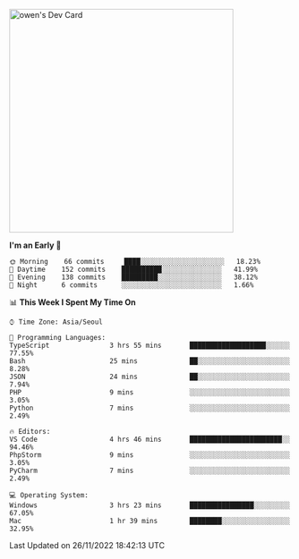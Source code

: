 <a href="https://app.daily.dev/owen_9066"><img src="https://api.daily.dev/devcards/51e5c69f10114f2abe0ae390c27b0828.png?r=hyb" width="400" alt="owen's Dev Card"/></a>

 
 <!--START_SECTION:waka-->
**I'm an Early 🐤** 

```text
🌞 Morning    66 commits     ████░░░░░░░░░░░░░░░░░░░░░   18.23% 
🌆 Daytime    152 commits    ██████████░░░░░░░░░░░░░░░   41.99% 
🌃 Evening    138 commits    █████████░░░░░░░░░░░░░░░░   38.12% 
🌙 Night      6 commits      ░░░░░░░░░░░░░░░░░░░░░░░░░   1.66%

```


📊 **This Week I Spent My Time On** 

```text
⌚︎ Time Zone: Asia/Seoul

💬 Programming Languages: 
TypeScript               3 hrs 55 mins       ███████████████████░░░░░░   77.55% 
Bash                     25 mins             ██░░░░░░░░░░░░░░░░░░░░░░░   8.28% 
JSON                     24 mins             ██░░░░░░░░░░░░░░░░░░░░░░░   7.94% 
PHP                      9 mins              ░░░░░░░░░░░░░░░░░░░░░░░░░   3.05% 
Python                   7 mins              ░░░░░░░░░░░░░░░░░░░░░░░░░   2.49%

🔥 Editors: 
VS Code                  4 hrs 46 mins       ███████████████████████░░   94.46% 
PhpStorm                 9 mins              ░░░░░░░░░░░░░░░░░░░░░░░░░   3.05% 
PyCharm                  7 mins              ░░░░░░░░░░░░░░░░░░░░░░░░░   2.49%

💻 Operating System: 
Windows                  3 hrs 23 mins       ████████████████░░░░░░░░░   67.05% 
Mac                      1 hr 39 mins        ████████░░░░░░░░░░░░░░░░░   32.95%

```


 Last Updated on 26/11/2022 18:42:13 UTC
<!--END_SECTION:waka-->
